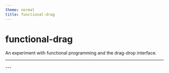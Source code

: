 ```yaml
---
theme: normal
title: functional-drag
---
```


functional-drag
=

An experiment with functional programming and the drag-drop interface.

---
<script type="text/javascript" src="{{ '/assets/app.js' | relative_url }}">
</script>
<link rel='stylesheet' href="{{ '/assets/app.css' | relative_url }}"/>
---

